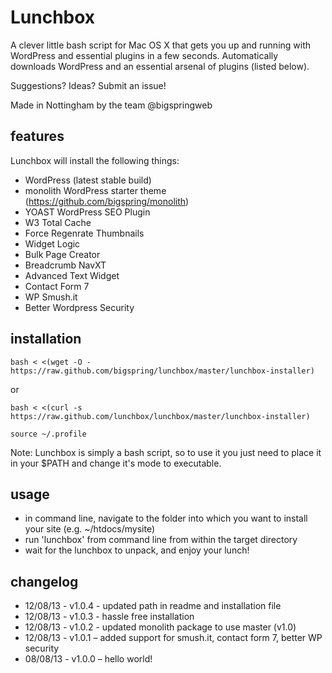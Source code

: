 Lunchbox
========

A clever little bash script for Mac OS X that gets you up and running with WordPress and essential plugins in a few seconds. Automatically downloads WordPress and an essential arsenal of plugins (listed below).

Suggestions? Ideas? Submit an issue!

Made in Nottingham by the team @bigspringweb

features
--------

Lunchbox will install the following things:

* WordPress (latest stable build)
* monolith WordPress starter theme (https://github.com/bigspring/monolith)
* YOAST WordPress SEO Plugin
* W3 Total Cache
* Force Regenrate Thumbnails
* Widget Logic
* Bulk Page Creator
* Breadcrumb NavXT
* Advanced Text Widget
* Contact Form 7
* WP Smush.it
* Better Wordpress Security


installation
------------

```
bash < <(wget -O - https://raw.github.com/bigspring/lunchbox/master/lunchbox-installer)
```

or

```
bash < <(curl -s https://raw.github.com/lunchbox/lunchbox/master/lunchbox-installer)
```

```
source ~/.profile
```

Note: Lunchbox is simply a bash script, so to use it you just need to place it in your $PATH and change it's mode to executable.


usage
------

* in command line, navigate to the folder into which you want to install your site (e.g. ~/htdocs/mysite)
* run 'lunchbox' from command line from within the target directory
* wait for the lunchbox to unpack, and enjoy your lunch!

changelog
------

* 12/08/13 - v1.0.4 - updated path in readme and installation file
* 12/08/13 - v1.0.3 - hassle free installation
* 12/08/13 - v1.0.2 - updated monolith package to use master (v1.0)
* 12/08/13 - v1.0.1 – added support for smush.it, contact form 7, better WP security
* 08/08/13 - v1.0.0 – hello world!